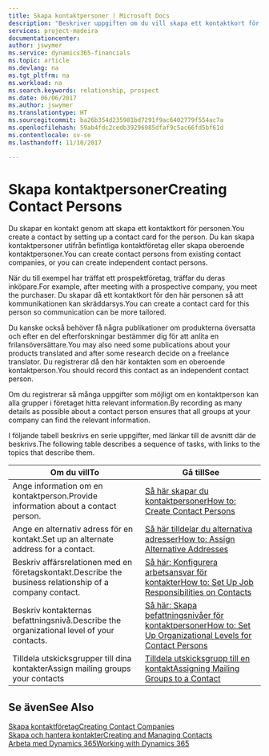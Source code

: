 ```yaml
---
title: Skapa kontaktpersoner | Microsoft Docs
description: "Beskriver uppgiften om du vill skapa ett kontaktkort för en person, t.ex. en potentiell kund eller leverantör som bidrar till att definiera relationen och skräddarsy kommunikationen."
services: project-madeira
documentationcenter: 
author: jswymer
ms.service: dynamics365-financials
ms.topic: article
ms.devlang: na
ms.tgt_pltfrm: na
ms.workload: na
ms.search.keywords: relationship, prospect
ms.date: 06/06/2017
ms.author: jswymer
ms.translationtype: HT
ms.sourcegitcommit: ba26b354d235981bd7291f9ac6402779f554ac7a
ms.openlocfilehash: 59ab4fdc2cedb39296985dfaf9c5ac66fd5bf61d
ms.contentlocale: sv-se
ms.lasthandoff: 11/10/2017

---
```

# <a name="creating-contact-persons"></a><span data-ttu-id="e1bed-103">Skapa kontaktpersoner</span><span class="sxs-lookup"><span data-stu-id="e1bed-103">Creating Contact Persons</span></span>
<span data-ttu-id="e1bed-104">Du skapar en kontakt genom att skapa ett kontaktkort för personen.</span><span class="sxs-lookup"><span data-stu-id="e1bed-104">You create a contact by setting up a contact card for the person.</span></span> <span data-ttu-id="e1bed-105">Du kan skapa kontaktpersoner utifrån befintliga kontaktföretag eller skapa oberoende kontaktpersoner.</span><span class="sxs-lookup"><span data-stu-id="e1bed-105">You can create contact persons from existing contact companies, or you can create independent contact persons.</span></span>

<span data-ttu-id="e1bed-106">När du till exempel har träffat ett prospektföretag, träffar du deras inköpare.</span><span class="sxs-lookup"><span data-stu-id="e1bed-106">For example, after meeting with a prospective company, you meet the purchaser.</span></span> <span data-ttu-id="e1bed-107">Du skapar då ett kontaktkort för den här personen så att kommunikationen kan skräddarsys.</span><span class="sxs-lookup"><span data-stu-id="e1bed-107">You can create a contact card for this person so communication can be more tailored.</span></span>

<span data-ttu-id="e1bed-108">Du kanske också behöver få några publikationer om produkterna översatta och efter en del efterforskningar bestämmer dig för att anlita en frilansöversättare.</span><span class="sxs-lookup"><span data-stu-id="e1bed-108">You may also need some publications about your products translated and after some research decide on a freelance translator.</span></span> <span data-ttu-id="e1bed-109">Du registrerar då den här kontakten som en oberoende kontaktperson.</span><span class="sxs-lookup"><span data-stu-id="e1bed-109">You should record this contact as an independent contact person.</span></span>

<span data-ttu-id="e1bed-110">Om du registrerar så många uppgifter som möjligt om en kontaktperson kan alla grupper i företaget hitta relevant information.</span><span class="sxs-lookup"><span data-stu-id="e1bed-110">By recording as many details as possible about a contact person ensures that all groups at your company can find the relevant information.</span></span>

<span data-ttu-id="e1bed-111">I följande tabell beskrivs en serie uppgifter, med länkar till de avsnitt där de beskrivs.</span><span class="sxs-lookup"><span data-stu-id="e1bed-111">The following table describes a sequence of tasks, with links to the topics that describe them.</span></span>

| <span data-ttu-id="e1bed-112">Om du vill</span><span class="sxs-lookup"><span data-stu-id="e1bed-112">To</span></span> | <span data-ttu-id="e1bed-113">Gå till</span><span class="sxs-lookup"><span data-stu-id="e1bed-113">See</span></span> |
| --- | --- |
| <span data-ttu-id="e1bed-114">Ange information om en kontaktperson.</span><span class="sxs-lookup"><span data-stu-id="e1bed-114">Provide information about a contact person.</span></span> |[<span data-ttu-id="e1bed-115">Så här skapar du kontaktpersoner</span><span class="sxs-lookup"><span data-stu-id="e1bed-115">How to: Create Contact Persons</span></span>](marketing-how-create-contact-persons.md) |
| <span data-ttu-id="e1bed-116">Ange en alternativ adress för en kontakt.</span><span class="sxs-lookup"><span data-stu-id="e1bed-116">Set up an alternate address for a contact.</span></span> |[<span data-ttu-id="e1bed-117">Så här tilldelar du alternativa adresser</span><span class="sxs-lookup"><span data-stu-id="e1bed-117">How to: Assign Alternative Addresses</span></span>](marketing-how-assign-alternate-address.md) |
| <span data-ttu-id="e1bed-118">Beskriv affärsrelationen med en företagskontakt.</span><span class="sxs-lookup"><span data-stu-id="e1bed-118">Describe the business relationship of a company contact.</span></span> |[<span data-ttu-id="e1bed-119">Så här: Konfigurera arbetsansvar för kontakter</span><span class="sxs-lookup"><span data-stu-id="e1bed-119">How to: Set Up Job Responsibilities on Contacts</span></span>](marketing-job-responsibilities.md) |
| <span data-ttu-id="e1bed-120">Beskriv kontakternas befattningsnivå.</span><span class="sxs-lookup"><span data-stu-id="e1bed-120">Describe the organizational level of your contacts.</span></span> |[<span data-ttu-id="e1bed-121">Så här: Skapa befattningsnivåer för kontaktpersoner</span><span class="sxs-lookup"><span data-stu-id="e1bed-121">How to: Set Up Organizational Levels for Contact Persons</span></span>](marketing-organizational-levels.md) |
| <span data-ttu-id="e1bed-122">Tilldela utskicksgrupper till dina kontakter</span><span class="sxs-lookup"><span data-stu-id="e1bed-122">Assign mailing groups your contacts</span></span> |[<span data-ttu-id="e1bed-123">Tilldela utskicksgrupp till en kontakt</span><span class="sxs-lookup"><span data-stu-id="e1bed-123">Assigning Mailing Groups to a Contact</span></span>](marketing-mailing-groups.md) |

## <a name="see-also"></a><span data-ttu-id="e1bed-124">Se även</span><span class="sxs-lookup"><span data-stu-id="e1bed-124">See Also</span></span>
[<span data-ttu-id="e1bed-125">Skapa kontaktföretag</span><span class="sxs-lookup"><span data-stu-id="e1bed-125">Creating Contact Companies</span></span>](marketing-create-contact-companies.md)  
[<span data-ttu-id="e1bed-126">Skapa och hantera kontakter</span><span class="sxs-lookup"><span data-stu-id="e1bed-126">Creating and Managing Contacts</span></span>]()  
[<span data-ttu-id="e1bed-127">Arbeta med Dynamics 365</span><span class="sxs-lookup"><span data-stu-id="e1bed-127">Working with Dynamics 365</span></span>](ui-work-product.md)

